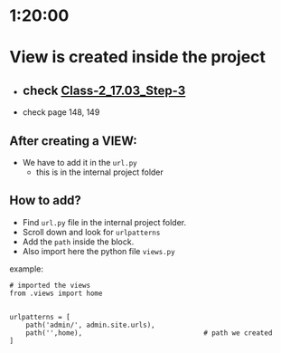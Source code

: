 # 1:20:00

# View is created inside the project
- ## check <a href="https://github.com/nabil0203/Django_Web/blob/main/Module-17/Live_Class-2/17.03_URL_Mapping.md" target="_blank">Class-2_17.03_Step-3</a>
- check page 148, 149


## After creating a VIEW:
- We have to add it in the `url.py`
    - this is in the internal project folder


## How to add?
- Find `url.py` file in the internal project folder.
- Scroll down and look for `urlpatterns`
- Add the `path` inside the block.
- Also import here the python file `views.py`

example:
```
# imported the views
from .views import home


urlpatterns = [
    path('admin/', admin.site.urls),
    path('',home),                              # path we created
]
```

